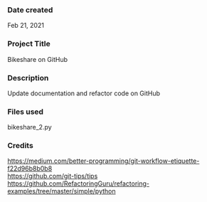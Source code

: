 ### Date created
Feb 21, 2021

### Project Title
Bikeshare on GitHub

### Description
Update documentation and refactor code on GitHub

### Files used
bikeshare_2.py

### Credits
https://medium.com/better-programming/git-workflow-etiquette-f22d96b8b0b8 \
https://github.com/git-tips/tips \
https://github.com/RefactoringGuru/refactoring-examples/tree/master/simple/python